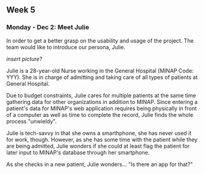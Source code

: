 ## Week 5
### Monday - Dec 2: Meet Julie
In order to get a better grasp on the usability and usage of the project. The team would like to introduce our persona, Julie.

*insert picture?*

Julie is a 28-year-old Nurse working in the General Hospital (MINAP Code: YYY).
She is in charge of admitting and taking care of all types of patients at General Hospital.

Due to budget constraints, Julie cares for multiple patients at the same time gathering data for other organizations in addition to MINAP. Since entering a patient's data for MINAP's web application requires being physically in front of a computer as well as time to complete the record, Julie finds the whole process "unwieldy".

Julie is tech-savvy in that she owns a smarthphone, she has never used it for work, though. However, as she has some time with the patient while they are being admitted, Julie wonders if she could at least flag the patient for later input to MINAP's database through her smartphone.

As she checks in a new patient, Julie wonders... "Is there an app for that?"
